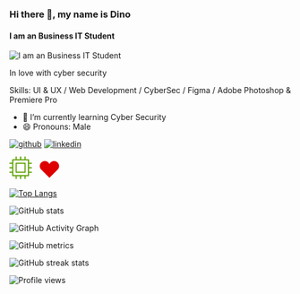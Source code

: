 ### Hi there 👋, my name is Dino
#### I am an Business IT Student
![I am an Business IT Student](https://i.pinimg.com/originals/05/49/5a/05495a9e23b88afd4d956bbe2ab9d176.gif)

In love with cyber security

Skills: UI & UX / Web Development / CyberSec / Figma / Adobe Photoshop & Premiere Pro

- 🌱 I’m currently learning Cyber Security  
- 😄 Pronouns: Male 


[<img src='https://cdn.jsdelivr.net/npm/simple-icons@3.0.1/icons/github.svg' alt='github' height='40'>](https://github.com/dngrd)  [<img src='https://cdn.jsdelivr.net/npm/simple-icons@3.0.1/icons/linkedin.svg' alt='linkedin' height='40'>](https://www.linkedin.com/in/sendrino-edgard-11a1a01bb/)  

<a href='https://docs.github.com/en/developers'><img src='https://raw.githubusercontent.com/acervenky/animated-github-badges/master/assets/devbadge.gif' width='40' height='40'></a> <a href='https://docs.github.com/en/github/supporting-the-open-source-community-with-github-sponsors'><img src='https://raw.githubusercontent.com/acervenky/animated-github-badges/master/assets/sponsorbadge.gif' width='35' height='35'></a> 

[![Top Langs](https://github-readme-stats.vercel.app/api/top-langs/?username=dngrd)](https://github.com/anuraghazra/github-readme-stats)

![GitHub stats](https://github-readme-stats.vercel.app/api?username=dngrd&show_icons=true)  

![GitHub Activity Graph](https://activity-graph.herokuapp.com/graph?username=dngrd)  

![GitHub metrics](https://metrics.lecoq.io/dngrd)  

![GitHub streak stats](https://github-readme-streak-stats.herokuapp.com/?user=dngrd)  

![Profile views](https://gpvc.arturio.dev/dngrd)  

